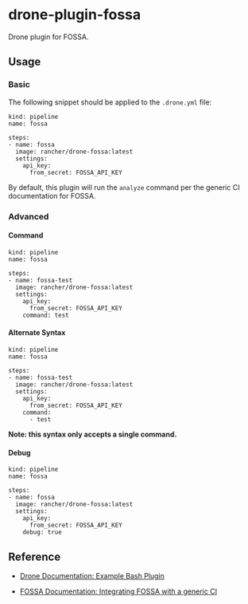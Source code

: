 # drone-plugin-fossa

Drone plugin for FOSSA.

## Usage

### Basic

The following snippet should be applied to the `.drone.yml` file:

```
kind: pipeline
name: fossa

steps:
- name: fossa  
  image: rancher/drone-fossa:latest
  settings:
    api_key:
      from_secret: FOSSA_API_KEY
```

By default, this plugin will run the `analyze` command per the generic CI documentation for FOSSA.

### Advanced

#### Command

```
kind: pipeline
name: fossa

steps:
- name: fossa-test
  image: rancher/drone-fossa:latest
  settings:
    api_key:
      from_secret: FOSSA_API_KEY
    command: test
```

#### Alternate Syntax

```
kind: pipeline
name: fossa

steps:
- name: fossa-test
  image: rancher/drone-fossa:latest
  settings:
    api_key:
      from_secret: FOSSA_API_KEY
    command:
      - test
```

**Note: this syntax only accepts a single command.**

#### Debug

```
kind: pipeline
name: fossa

steps:
- name: fossa  
  image: rancher/drone-fossa:latest
  settings:
    api_key:
      from_secret: FOSSA_API_KEY
    debug: true
```

## Reference

- [Drone Documentation: Example Bash Plugin](https://docs.drone.io/plugins/tutorials/bash)

- [FOSSA Documentation: Integrating FOSSA with a generic CI](https://docs.fossa.com/docs/generic-ci)

